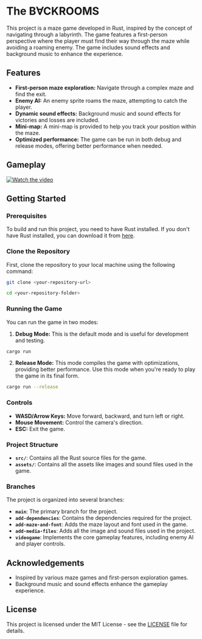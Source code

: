 # The B∀CKROOMS

This project is a maze game developed in Rust, inspired by the concept of navigating through a labyrinth. The game features a first-person perspective where the player must find their way through the maze while avoiding a roaming enemy. The game includes sound effects and background music to enhance the experience.

## Features

- **First-person maze exploration:** Navigate through a complex maze and find the exit.
- **Enemy AI:** An enemy sprite roams the maze, attempting to catch the player.
- **Dynamic sound effects:** Background music and sound effects for victories and losses are included.
- **Mini-map:** A mini-map is provided to help you track your position within the maze.
- **Optimized performance:** The game can be run in both debug and release modes, offering better performance when needed.

## Gameplay

[![Watch the video](./assets/The%20B∀CKROOMS.png)](https://www.youtube.com/watch?v=qv5wwNgyxZY)

## Getting Started

### Prerequisites

To build and run this project, you need to have Rust installed. If you don't have Rust installed, you can download it from [here](https://www.rust-lang.org/tools/install).

### Clone the Repository

First, clone the repository to your local machine using the following command:

```bash
git clone <your-repository-url>

cd <your-repository-folder>
```

### Running the Game

You can run the game in two modes:

1. **Debug Mode:** This is the default mode and is useful for development and testing.

```bash
cargo run
```

2. **Release Mode:** This mode compiles the game with optimizations, providing better performance. Use this mode when you're ready to play the game in its final form.

```bash
cargo run --release
```

### Controls

- **WASD/Arrow Keys:** Move forward, backward, and turn left or right.
- **Mouse Movement:** Control the camera's direction.
- **ESC:** Exit the game.

### Project Structure

- **`src/`**: Contains all the Rust source files for the game.
- **`assets/`**: Contains all the assets like images and sound files used in the game.

### Branches

The project is organized into several branches:

- **`main`**: The primary branch for the project.
- **`add-dependencies`**: Contains the dependencies required for the project.
- **`add-maze-and-font`**: Adds the maze layout and font used in the game.
- **`add-media-files`**: Adds all the image and sound files used in the project.
- **`videogame`**: Implements the core gameplay features, including enemy AI and player controls.

## Acknowledgements

- Inspired by various maze games and first-person exploration games.
- Background music and sound effects enhance the gameplay experience.

## License

This project is licensed under the MIT License - see the [LICENSE](LICENSE) file for details.

